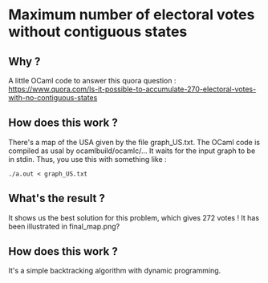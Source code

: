 # Maximum number of electoral votes without contiguous states

## Why ?

A little OCaml code to answer this quora question : https://www.quora.com/Is-it-possible-to-accumulate-270-electoral-votes-with-no-contiguous-states

## How does this work ?

There's a map of the USA given by the file graph_US.txt.
The OCaml code is compiled as usal by ocamlbuild/ocamlc/... It waits for the input graph to be in stdin. Thus, you use this with something like :

    ./a.out < graph_US.txt

## What's the result ?

It shows us the best solution for this problem, which gives 272 votes ! It has been illustrated in final_map.png?

## How does this work ?

It's a simple backtracking algorithm with dynamic programming.
